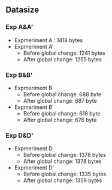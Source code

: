 ## Datasize
### Exp A&A'
- Expmeriment A : 1418 bytes
- Expmeriment A'
    - Before global change: 1241 bytes
    - After global change: 1255 bytes

### Exp B&B'
- Expmeriment B
    - Before global change: 688 byte
    - After global change: 687 byte
- Expmeriment B'
    - Before global change: 618 byte
    - After global change: 676 byte

### Exp D&D'
- Expmeriment D
    - Before global change: 1378 bytes
    - After global change: 1378 bytes
- Expmeriment D'
    - Before global change: 1335 bytes
    - After global change: 1359 bytes